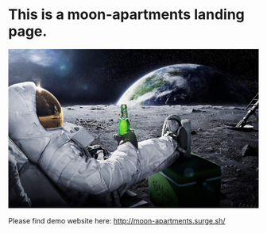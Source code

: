 # This is a moon-apartments landing page.
![](images/moon-2.jpg)

Please find demo website here: http://moon-apartments.surge.sh/
